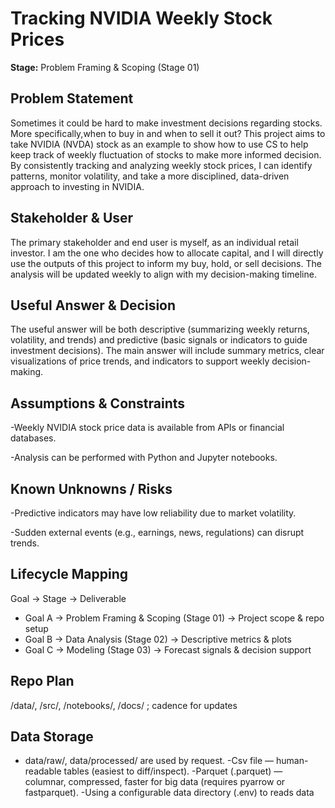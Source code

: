# Tracking NVIDIA Weekly Stock Prices
**Stage:** Problem Framing & Scoping (Stage 01)
## Problem Statement
Sometimes it could be hard to make investment decisions regarding stocks. More specifically,when to buy in and when to sell it out? This project aims to take NVIDIA (NVDA) stock as an example to show how to use CS to help keep track of weekly fluctuation of stocks to make more informed decision. By consistently tracking and analyzing weekly stock prices, I can identify patterns, monitor volatility, and take a more disciplined, data-driven approach to investing in NVIDIA.
## Stakeholder & User
The primary stakeholder and end user is myself, as an individual retail investor. I am the one who decides how to allocate capital, and I will directly use the outputs of this project to inform my buy, hold, or sell decisions. The analysis will be updated weekly to align with my decision-making timeline.

## Useful Answer & Decision
The useful answer will be both descriptive (summarizing weekly returns, volatility, and trends) and predictive (basic signals or indicators to guide investment decisions). The main answer will include summary metrics, clear visualizations of price trends, and indicators to support weekly decision-making.

## Assumptions & Constraints
-Weekly NVIDIA stock price data is available from APIs or financial databases.

-Analysis can be performed with Python and Jupyter notebooks.

## Known Unknowns / Risks
-Predictive indicators may have low reliability due to market volatility.

-Sudden external events (e.g., earnings, news, regulations) can disrupt trends.

## Lifecycle Mapping
Goal → Stage → Deliverable
- Goal A → Problem Framing & Scoping (Stage 01) → Project scope & repo setup
- Goal B → Data Analysis (Stage 02) → Descriptive metrics & plots
- Goal C → Modeling (Stage 03) → Forecast signals & decision support

## Repo Plan
/data/, /src/, /notebooks/, /docs/ ; cadence for updates

## Data Storage
- data/raw/, data/processed/ are used by request. 
-Csv file — human-readable tables (easiest to diff/inspect).
-Parquet (.parquet) — columnar, compressed, faster for big data (requires pyarrow or fastparquet).
-Using a configurable data directory (.env) to reads data
